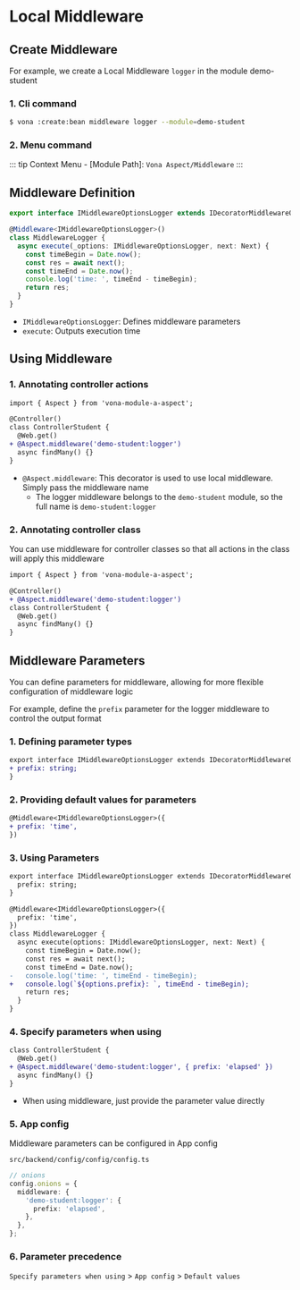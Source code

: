 # Local Middleware

## Create Middleware

For example, we create a Local Middleware `logger` in the module demo-student

### 1. Cli command

``` bash
$ vona :create:bean middleware logger --module=demo-student
```

### 2. Menu command

::: tip
Context Menu - [Module Path]: `Vona Aspect/Middleware`
:::

## Middleware Definition

``` typescript
export interface IMiddlewareOptionsLogger extends IDecoratorMiddlewareOptions {}

@Middleware<IMiddlewareOptionsLogger>()
class MiddlewareLogger {
  async execute(_options: IMiddlewareOptionsLogger, next: Next) {
    const timeBegin = Date.now();
    const res = await next();
    const timeEnd = Date.now();
    console.log('time: ', timeEnd - timeBegin);
    return res;
  }
}
```

- `IMiddlewareOptionsLogger`: Defines middleware parameters
- `execute`: Outputs execution time

## Using Middleware

### 1. Annotating controller actions

``` diff
import { Aspect } from 'vona-module-a-aspect';

@Controller()
class ControllerStudent {
  @Web.get()
+ @Aspect.middleware('demo-student:logger')
  async findMany() {}
}
```

- `@Aspect.middleware`: This decorator is used to use local middleware. Simply pass the middleware name
  - The logger middleware belongs to the `demo-student` module, so the full name is `demo-student:logger`

### 2. Annotating controller class

You can use middleware for controller classes so that all actions in the class will apply this middleware

``` diff
import { Aspect } from 'vona-module-a-aspect';

@Controller()
+ @Aspect.middleware('demo-student:logger')
class ControllerStudent {
  @Web.get()
  async findMany() {}
}
```

## Middleware Parameters

You can define parameters for middleware, allowing for more flexible configuration of middleware logic

For example, define the `prefix` parameter for the logger middleware to control the output format

### 1. Defining parameter types

``` diff
export interface IMiddlewareOptionsLogger extends IDecoratorMiddlewareOptions {
+ prefix: string;
}
```

### 2. Providing default values ​​for parameters

``` diff
@Middleware<IMiddlewareOptionsLogger>({
+ prefix: 'time',
})
```

### 3. Using Parameters

``` diff
export interface IMiddlewareOptionsLogger extends IDecoratorMiddlewareOptions {
  prefix: string;
}

@Middleware<IMiddlewareOptionsLogger>({
  prefix: 'time',
})
class MiddlewareLogger {
  async execute(options: IMiddlewareOptionsLogger, next: Next) {
    const timeBegin = Date.now();
    const res = await next();
    const timeEnd = Date.now();
-   console.log('time: ', timeEnd - timeBegin);
+   console.log(`${options.prefix}: `, timeEnd - timeBegin);
    return res;
  }
}
```

### 4. Specify parameters when using

``` diff
class ControllerStudent {
  @Web.get()
+ @Aspect.middleware('demo-student:logger', { prefix: 'elapsed' })
  async findMany() {}
}
```

- When using middleware, just provide the parameter value directly

### 5. App config

Middleware parameters can be configured in App config

`src/backend/config/config/config.ts`

``` typescript
// onions
config.onions = {
  middleware: {
    'demo-student:logger': {
      prefix: 'elapsed',
    },
  },
};
```

### 6. Parameter precedence

`Specify parameters when using` > `App config` > `Default values`
